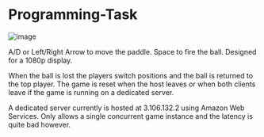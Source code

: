 # Programming-Task
 ![image](https://user-images.githubusercontent.com/23160768/131245411-1197b704-1bd7-4e9d-b30c-00c676309c5f.png)
 
 A/D or Left/Right Arrow to move the paddle.
 Space to fire the ball.
 Designed for a 1080p display.
 
 When the ball is lost the players switch positions and the ball is returned to the top player.
 The game is reset when the host leaves or when both clients leave if the game is running on a dedicated server.
 
 A dedicated server currently is hosted at 3.106.132.2 using Amazon Web Services. Only allows a single concurrent game instance and the latency is quite bad however.

